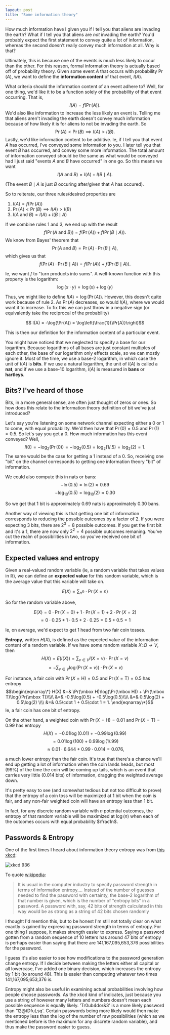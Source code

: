 ```yaml
---
layout: post
title: "Some information theory"
---
```

How much information have I given you if I tell you that aliens are invading the earth? What if I tell you that aliens are _not_ invading the earth? You'd probably expect the first statement to convey quite a lot of information, whereas the second doesn't really convey much information at all. Why is that?

Ultimately, this is because one of the events is much less likely to occur than the other. For this reason, formal information theory is actually based off of probability theory. Given some event $A$ that occurs with probability $\Pr(A)$, we want to define the **information content** of that event, $I(A)$.

What criteria should the information content of an event adhere to? Well, for one thing, we'd like it to be a function solely of the probability of that event occurring. That is, $$I(A) = f(\Pr(A)).$$ We'd also like information to increase the less likely an event is. Telling me that aliens aren't invading the earth doesn't convey much information because of how likely it is for aliens to not be invading the earth. So $$\Pr(A) < \Pr(B) \implies I(A) > I(B).$$ Lastly, we'd like information content to be additive. Ie, if I tell you that event $A$ has occurred, I've conveyed some information to you. I later tell you that event $B$ has occurred, and convey some more information. The total amount of information conveyed should be the same as what would be conveyed had I just said "events $A$ and $B$ have occurred" in one go. So this means we want $$I(A\mbox{ and }B) = I(A) + I(B \mid A).$$

(The event $B \mid A$ is just $B$ occuring after/given that $A$ has occured).

So to reiterate, our three rules/desired properties are

1. $I(A) = f(\Pr(A))$
2. $\Pr(A) < \Pr(B) \implies I(A) > I(B)$
3. $I(A\mbox{ and }B) = I(A) + I(B \mid A)$

If we combine rules 1 and 3, we end up with the result $$f(\Pr(A\mbox{ and }B)) = f(\Pr(A)) + f(\Pr(B \mid A)).$$ We know from Bayes' theorem that$$\Pr(A\mbox{ and }B) = \Pr(A)\cdot\Pr(B \mid A),$$ which gives us that $$f(\Pr(A)\cdot\Pr(B \mid A)) = f(\Pr(A)) + f(\Pr(B \mid A)).$$

Ie, we want $f$ to "turn products into sums". A well-known function with this property is the logarithm: $$\log(x\cdot y) = \log(x) + \log(y)$$

Thus, we might like to define $I(A) = \log(\Pr(A))$. However, this doesn't quite work because of rule 2. As $\Pr(A)$ decreases, so would $I(A)$, where we would want it to increase. To fix this we can just throw in a negative sign (or equivalently take the reciprocal of the probability)

$$ I(A) = -\log(\Pr(A)) = \log\left(\frac{1}{\Pr(A)}\right)$$

This is then our definition for the information content of a particular event.

You might have noticed that we neglected to specify a base for our logarithm. Because logarithms of all bases are just constant multiples of each other, the base of our logarithm only effects scale, so we can mostly ignore it. Most of the time, we use a base-2 logarithm, in which case the unit of $I(A)$ is **bits**. If we use a natural logarithm, the unit of $I(A)$ is called a **nat**, and if we use a base-10 logarithm, $I(A)$ is measured in **bans** or **hartleys**.

## Bits? I've heard of those

Bits, in a more general sense, are often just thought of zeros or ones. So how does this relate to the information theory definition of bit we've just introduced?

Let's say you're listening on some network channel expecting either a 0 or 1 to come, with equal probability. We'd then have that $\Pr(0) = 0.5$ and $\Pr(1) = 0.5$. So let's say you get a 0. How much information has this event conveyed? Well,
  $$ I(0) = -\log_2(\Pr(0)) = -\log_2(0.5) = \log_2(1/.5) = \log_2(2) = 1.$$
  The same would be the case for getting a 1 instead of a 0. So, receiving one "bit" on the channel corresponds to getting one information theory "bit" of information.
  
  We could also compute this in nats or bans:
  $$-\ln(0.5) = \ln(2)\approx 0.69$$
  $$-\log_{10}(0.5) =\log_{10}(2) \approx 0.30$$

  So we get that 1 bit is approximately 0.69 nats is approximately 0.30 bans.

Another way of viewing this is that getting one bit of information corresponds to reducing the possible outcomes by a factor of 2. If you were expecting 3 bits, there are $2^3 = 8$ possible outcomes. If you get the first bit and it's a 1, there are now only $2^2 = 4$ possible outcomes remaning. You've cut the realm of possibilities in two, so you've received one bit of information.

## Expected values and entropy

Given a real-valued random variable (ie, a random variable that takes values in $\mathbb{R}$), we can define an **expected value** for this random variable, which is the average value that this variable will take on.

$$ E(X) = \sum_{n} n\cdot \Pr(X = n) $$

So for the random variable above,

$$ E(X) = 0\cdot\Pr(X = 0) + 1\cdot\Pr(X = 1) + 2\cdot\Pr(X = 2) $$$$= 0\cdot0.25 + 1\cdot0.5 + 2\cdot0.25 = 0.5 + 0.5 = 1$$

Ie, on average, we'd expect to get 1 head from two fair coin tosses.

**Entropy**, written $H(X)$, is defined as the expected value of the information content of a random variable. If we have some random variable $X \colon \Omega \to V$, then
$$ H(X) = E(I(X)) = \sum_{v \in V} I(X = v)\cdot\Pr(X = v) $$$$= -\sum_{v \in V}\log(\Pr(X = v))\cdot\Pr(X = v)$$

For instance, a fair coin with $\Pr(X = \mbox{H}) = 0.5$ and $\Pr(X = \mbox{T}) = 0.5$ has entropy
$$\begin{eqnarray\*}
H(X) &=& \Pr(\mbox H)\log(\Pr(\mbox H)) + \Pr(\mbox T)\log(\Pr(\mbox T))\\\\
     &=& -0.5\log(0.5) + -0.5\log(0.5)\\\\
     &=& 0.5\log(2) + 0.5\log(2) \\\\
     &=& 0.5\cdot 1 + 0.5\cdot 1 = 1.
\end{eqnarray\*}$$
Ie, a fair coin has one bit of entropy.

On the other hand, a weighted coin with $\Pr(X = \mbox{H}) = 0.01$ and $\Pr(X = \mbox{T}) = 0.99$ has entropy
$$H(X) = -0.01\log(0.01) + -0.99\log(0.99) $$$$= 0.01\log(100) + 0.99\log(1/.99) $$$$\approx 0.01\cdot6.644 + 0.99\cdot0.014 = 0.076,$$

a much lower entropy than the fair coin. It's true that there's a chance we'll end up getting a lot of information when the coin lands heads, but most (99%) of the time the coin will be coming up tails, which is an event that carries very little (0.014 bits) of information, dragging the weighted average down. 

It's pretty easy to see (and somewhat tedious but not too difficult to prove) that the entropy of a coin toss will be maximized at 1 bit when the coin is fair, and any non-fair weighted coin will have an entropy less than 1 bit.

In fact, for any discrete random variable with $n$ potential outcomes, the entropy of that random variable will be maximized at $\log(n)$ when each of the outcomes occurs with equal probability $\frac1n$.

## Passwords & Entropy

One of the first times I heard about information theory entropy was from [this xkcd](https://xkcd.com/936/):

![xkcd 936](http://imgs.xkcd.com/comics/password_strength.png)

To quote [wikipedia](https://en.wikipedia.org/wiki/Password_strength#Entropy_as_a_measure_of_password_strength):

> It is usual in the computer industry to specify password strength in terms of information entropy.... Instead of the number of guesses needed to find the password with certainty, the base-2 logarithm of that number is given, which is the number of "entropy bits" in a password. A password with, say, 42 bits of strength calculated in this way would be as strong as a string of 42 bits chosen randomly

I thought I'd mention this, but to be honest I'm still not totally clear on what exactly is gained by expressing password strength in terms of entropy. For one thing I suppose, it makes strength easier to express. Saying a password gotten from a random sequence of 10 letters has around 47 bits of entropy is perhaps easier than saying that there are 141,167,095,653,376 possibilities for the password.

I guess it's also easier to see how modifications to the password generation change entropy. If I decide between making the letters either all capital or all lowercase, I've added one binary decision, which increases the entropy by 1 bit (to around 48). This is easier than computing whatever two times 141,167,095,653,376 is.

Entropy might also be useful in examining actual probabilities involving how people choose passwords. As the xkcd kind of indicates, just because you use a string of however many letters and numbers doesn't mean each possible sequence is equally likely. 'Tr0ub4dor&3' is a more likely password than '12@tDfuLsq'. Certain passwords being more likely would then make the entropy less than the log of the number of raw possibilities (which as we mentioned before is the maximum for any discrete random variable), and thus make the password easier to guess.


